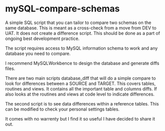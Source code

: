 # mySQL-compare-schemas
A simple SQL script that you can tailor to compare two schemas on the same database. This is meant as a cross-check from a move from DEV to UAT. It does not create a difference script. This should be done as a part of ongoing best development practice. 

The script requires access to MySQL information schema to work and any database you need to compare.

I recommend MySQLWorkbence to design the database and generate diffs files.

There are two main scripts database_diff that will do a simple compare to look for differences between a SOURCE and TARGET.
This covers tables, routines and views. It contains all the important table and columns diffs. If also looks at the routines and views at code level to indicate differences.

The second script is to see data differences within a reference tables. This can be modified to check your personal settings tables.

It comes with no warrenty but I find it so useful I have decided to share it out.
